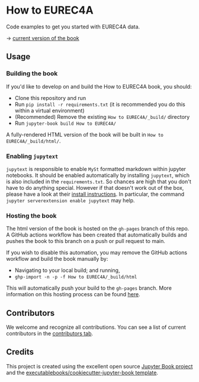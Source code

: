 # How to EUREC4A

Code examples to get you started with EUREC4A data.

-> [current version of the book](https://eurec4a_staging.pages.gwdg.de/how_to_eurec4a/)

## Usage

### Building the book

If you'd like to develop on and build the How to EUREC4A book, you should:

- Clone this repository and run
- Run `pip install -r requirements.txt` (it is recommended you do this within a virtual environment)
- (Recommended) Remove the existing `How to EUREC4A/_build/` directory
- Run `jupyter-book build How to EUREC4A/`

A fully-rendered HTML version of the book will be built in `How to EUREC4A/_build/html/`.

### Enabling `jupytext`

`jupytext` is responsible to enable `MySt` formatted markdown within jupyter notebooks. It should be enabled automatically by installing `jupytext`, which is also included in the `requirements.txt`. So chances are high that you don't have to do anything special. However if that doesn't work out of the box, please have a look at their [install instructions](https://jupytext.readthedocs.io/en/latest/install.html). In particular, the command `jupyter serverextension enable jupytext` may help.

### Hosting the book

The html version of the book is hosted on the `gh-pages` branch of this repo. A GitHub actions workflow has been created that automatically builds and pushes the book to this branch on a push or pull request to main.

If you wish to disable this automation, you may remove the GitHub actions workflow and build the book manually by:

- Navigating to your local build; and running,
- `ghp-import -n -p -f How to EUREC4A/_build/html`

This will automatically push your build to the `gh-pages` branch. More information on this hosting process can be found [here](https://jupyterbook.org/publish/gh-pages.html#manually-host-your-book-with-github-pages).

## Contributors

We welcome and recognize all contributions. You can see a list of current contributors in the [contributors tab](https://github.com/tmieslinger/how_to_eurec4a/graphs/contributors).

## Credits

This project is created using the excellent open source [Jupyter Book project](https://jupyterbook.org/) and the [executablebooks/cookiecutter-jupyter-book template](https://github.com/executablebooks/cookiecutter-jupyter-book).
